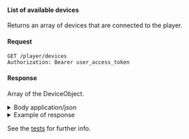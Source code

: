 #### List of available devices

Returns an array of devices that are connected to the player.

#### Request

```http request
GET /player/devices
Authorization: Bearer user_access_token
```

#### Response

Array of the DeviceObject.


<details>
    <summary>
        Body application/json
    </summary>
<ul>
    <li>
        id - String. REQUIRED. unique identifier of the device.
    </li>
    <li>
        name - String. REQUIRED. name of the device.
    </li>
    <li>
        device_type - String. REQUIRED. type of device. Currently supported are: COMPUTER
    </li>
    <li>
        volume - integer. REQUIRED. volume of the device
    </li>
    <li>
        active - boolean. REQUIRED. Determine if device is active(playback will start on this device)
    </li>
</ul>
</details>

<details>

<summary>Example of response</summary>

```json
{
    "devices": [
        {
            "volume": 40,
            "active": true,
            "id": "ilovemikunakano2",
            "name": "MIKU_PHONE",
            "type": "COMPUTER"
        },
        {
            "volume": 70,
            "active": false,
            "id": "ilovemikunakano1",
            "name": "Miku I love you",
            "type": "COMPUTER"
        }
    ],
    "size": 2
}

```
</details>

See the [tests](../src/test/java/com/odeyalo/sonata/connect/controller/FetchAvailableDevicesEndpointTest.java) for further info.